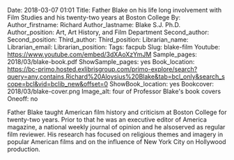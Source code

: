 Date: 2018-03-07 01:01
Title: Father Blake on his life long involvement with Film Studies and his twenty-two years at Boston College
By:
Author_firstname: Richard 
Author_lastname: Blake S.J. Ph.D.
Author_position: Art​,​ Art History, and Film Department
Second_author:
Second_position:
Third_author:
Third_position:
Librarian_name:
Librarian_email:
Librarian_position:
Tags: facpub
Slug: blake-film
Youtube: https://www.youtube.com/embed/3dXAoXzYmJM
Sample_pages: 2018/03/blake-book.pdf
ShowSample_pages: yes
Book_location: https://bc-primo.hosted.exlibrisgroup.com/primo-explore/search?query=any,contains,Richard%20Aloysius%20Blake&tab=bcl_only&search_scope=bcl&vid=bclib_new&offset=0
ShowBook_location: yes
Bookcover: 2018/03/blake-cover.png
Image_alt: four of Professor Blake's book covers
Oneoff: no

Father Blake t​aught American film history and criticism​ at Boston College for twenty-two years​. Prior to that he was ​an executive editor of America magazine, a national weekly journal of opinion​ and he ​also ​served as regular film reviewer. His research has focused on religious themes and imagery in popular American films and on the influence of New York City on Hollywood production. 

<style>

.facpub h3 {
margin-bottom: 10px;
text-transform: none !important;
}

</style>